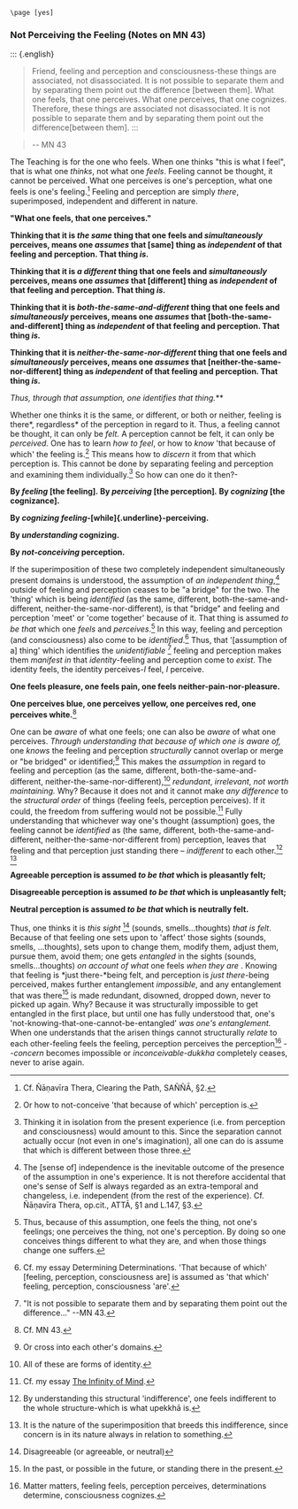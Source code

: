 ```{=context}
\page [yes]
```
### Not Perceiving the Feeling (Notes on MN 43)

::: {.english}
> Friend, feeling and perception and consciousness-these things are
> associated, not disassociated. It is not possible to separate them and
> by separating them point out the difference \[between them\]. What one
> feels, that one perceives. What one perceives, that one cognizes.
> Therefore, these things are associated not disassociated. It is not
> possible to separate them and by separating them point out the
> difference\[between them\].
:::

> -- MN 43

The Teaching is for the one who feels. When one thinks "this is what I
feel", that is what one *thinks*, not what one *feels*. Feeling cannot
be thought, it cannot be perceived. What one perceives is one's
perception, what one feels is one's feeling.[^67]
Feeling and perception are simply *there*, superimposed, independent and
different in nature.

**"What one feels, that one perceives."**

**Thinking that it is *the same* thing that one feels and
*simultaneously* perceives, means one *assumes* that \[same\] thing as
*independent* of that feeling and perception. That thing *is.***

**Thinking that it is *a different* thing that one feels and
*simultaneously* perceives, means one *assumes* that \[different\] thing
as *independent* of that feeling and perception. That thing *is.***

**Thinking that it is *both-the-same-and-different* thing that one feels
and *simultaneously* perceives, means one *assumes* that
\[both-the-same-and-different\] thing as *independent* of that feeling
and perception. That thing *is.***

**Thinking that it is *neither-the-same-nor-different* thing that one
feels and *simultaneously* perceives, means one *assumes* that
\[neither-the-same-nor-different\] thing as *independent* of that
feeling and perception. That thing *is.***

**Thus, through that assumption, one *identifies* that thing*.***

Whether one thinks it is the same, or different, or both or neither,
feeling is there*, regardless* of the perception in regard to it. Thus,
a feeling cannot be thought, it can only be *felt.* A perception cannot
be felt, it can only be *perceived.* One has to learn *how to feel*, or
how to *know* 'that because of which' the feeling
is.[^68] This means how to *discern* it from that which
perception is. This cannot be done by separating feeling and perception
and examining them individually.[^69] So how can one do
it then?-

**By *feeling* \[the feeling\]*.* By *perceiving* \[the perception\]*.*
By *cognizing* \[the cognizance\].**

**By *cognizing feeling-*\[while\]{.underline}-perceiving.**

**By *understanding* cognizing.**

**By *not-conceiving* perception.**

If the superimposition of these two completely independent
simultaneously present domains is understood, the assumption of *an
independent thing*,[^70] outside of feeling and
perception ceases to be "a bridge" for the two. The 'thing' which is
being *identified* (as the same, different, both-the-same-and-different,
neither-the-same-nor-different)*,* is that "bridge" and feeling and
perception 'meet' or 'come together' because of it. That thing is
assumed *to be that* which one *feels* and
*perceives*.[^71] In this way, feeling and perception
(and consciousness) also come to be *identified*.[^72]
Thus, that '\[assumption of a\] thing' which identifies the
*unidentifiable* [^73] feeling and perception makes them
*manifest in* that *identity*-feeling and perception come to *exist*.
The identity feels, the identity perceives-*I* feel, *I* perceive.

**One feels pleasure, one feels pain, one feels
neither-pain-nor-pleasure.**

**One perceives blue, one perceives yellow, one perceives red, one
perceives white.**[^74]

One can be *aware* of what one feels; one can also be *aware* of what
one perceives. *Through understanding that because of which one is*
*aware of,* one *knows* the feeling and perception *structurally* cannot
overlap or merge or "be bridged" or identified;[^75]
This makes the *assumption* in regard to feeling and perception (as the
same, different, both-the-same-and-different,
neither-the-same-nor-different),[^76] *redundant*,
*irrelevant*, *not worth maintaining.* Why? Because it does not and it
cannot make *any difference* to the *structural order* of things
(feeling feels, perception perceives). If it could, the freedom from
suffering would not be possible.[^77] Fully
understanding that whichever way one's thought (assumption) goes, the
feeling cannot be *identified* as (the same, different,
both-the-same-and-different, neither-the-same-nor-different from)
perception, leaves that feeling and that perception just standing
there – *indifferent* to each other.[^78]
[^79]

**Agreeable perception is assumed *to be* *that* which is pleasantly
felt;**

**Disagreeable perception is assumed *to be* *that* which is
unpleasantly felt;**

**Neutral perception is assumed *to be that* which is neutrally felt.**

Thus, one thinks it is *this sight* [^80] (sounds,
smells...thoughts) *that is felt*. Because of that feeling one sets upon
to 'affect' those sights (sounds, smells, ...thoughts), sets upon to
change them, modify them, adjust them, pursue them, avoid them; one gets
*entangled* in the sights (sounds, smells...thoughts) *on account* *of
what* one feels *when they are* . Knowing that feeling is *just
there-*being felt, and perception is *just there*-being perceived, makes
further entanglement *impossible*, and any entanglement that was
there[^81] is made redundant, disowned, dropped down,
never to picked up again. Why? Because it was structurally impossible to
get entangled in the first place, but until one has fully understood
that, one's 'not-knowing-that-one-cannot-be-entangled' *was one's
entanglement.* When one understands that the arisen things cannot
structurally *relate* to each other-feeling feels the feeling,
perception perceives the perception[^82] --*concern*
becomes impossible or *inconceivable-dukkha* completely ceases, never to
arise again.

[^67]: Cf. Ñāṇavīra Thera, Clearing the Path, SAÑÑĀ, §2.

[^68]: Or how to not-conceive 'that because of which' perception is.

[^69]: Thinking it in isolation from the present experience (i.e. from
    perception and consciousness) would amount to this. Since the
    separation cannot actually occur (not even in one's imagination),
    all one can do is assume that which is different between those
    three.

[^70]: The \[sense of\] independence is the inevitable outcome of the
    presence of the assumption in one's experience. It is not therefore
    accidental that one's sense of Self is always regarded as an
    extra-temporal and changeless, i.e. independent (from the rest of
    the experience). Cf. Ñāṇavīra Thera, op.cit., ATTĀ, §1 and L.147,
    §3.

[^71]: Thus, because of this assumption, one feels the thing, not one's
    feelings; one perceives the thing, not one's perception. By doing so
    one conceives things different to what they are, and when those
    things change one suffers.

[^72]: Cf. my essay Determining Determinations. 'That because of which'
    \[feeling, perception, consciousness are\] is assumed as 'that
    which' feeling, perception, consciousness 'are'.

[^73]: "It is not possible to separate them and by separating them point
    out the difference..." --MN 43.

[^74]: Cf. MN 43.

[^75]: Or cross into each other's domains.

[^76]: All of these are forms of identity.

[^77]: Cf. my essay [The Infinity of Mind](#the-infinity-of-the-mind).

[^78]: By understanding this structural 'indifference', one feels
    indifferent to the whole structure-which is what upekkhā is.

[^79]: It is the nature of the superimposition that breeds this
    indifference, since concern is in its nature always in relation to
    something.

[^80]: Disagreeable (or agreeable, or neutral)

[^81]: In the past, or possible in the future, or standing there in the
    present.

[^82]: Matter matters, feeling feels, perception perceives, determinations
    determine, consciousness cognizes.
